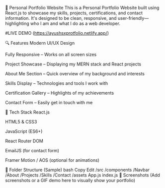 💼 Personal Portfolio Website
This is a Personal Portfolio Website built using React.js to showcase my skills, projects, certifications, and contact information. It's designed to be clean, responsive, and user-friendly—highlighting who I am and what I do as a web developer.

#LIVE DEMO
(https://ayushsxprotfolio.netlify.app/)


🔍 Features
Modern UI/UX Design

Fully Responsive – Works on all screen sizes

Project Showcase – Displaying my MERN stack and React projects

About Me Section – Quick overview of my background and interests

Skills Display – Technologies and tools I work with

Certification Gallery – Highlights of my achievements

Contact Form – Easily get in touch with me

🚀 Tech Stack
React.js

HTML5 & CSS3

JavaScript (ES6+)

React Router DOM

EmailJS (for contact form)

Framer Motion / AOS (optional for animations)

📂 Folder Structure (Sample)
bash
Copy
Edit
/src
  /components
    /Navbar
    /About
    /Projects
    /Skills
    /Contact
  /assets
  App.js
  index.js
📸 Screenshots
(Add screenshots or a GIF demo here to visually show your portfolio)
